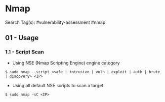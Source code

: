 # Nmap

Search Tag(s): #vulnerability-assessment #nmap

## 01 - Usage

### 1.1 - Script Scan

- Using NSE (Nmap Scripting Engine) engine category

`$ sudo nmap --script <safe | intrusive | vuln | exploit | auth | brute | discovery> <IP>`

- Using all default NSE scripts to scan a target

`$ sudo nmap -sC <IP>`